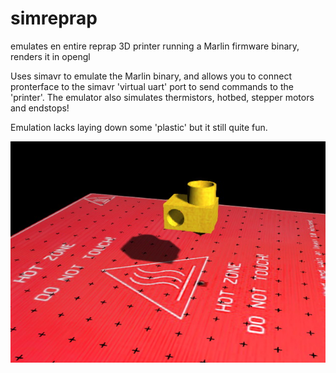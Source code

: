 # simreprap
emulates en entire reprap 3D printer running a Marlin firmware binary, renders it in opengl

Uses simavr to emulate the Marlin binary, and allows you to connect pronterface to the simavr 'virtual uart' port 
to send commands to the 'printer'.
The emulator also simulates thermistors, hotbed, stepper motors and endstops!

Emulation lacks laying down some 'plastic' but it still quite fun.

![simreprap screenshot](doc/simreprap.jpg)
